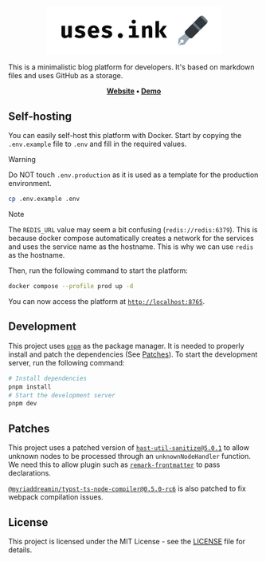 <p align="center">
    <img src="assets/light.png" width="70%"/>
</p>

This is a minimalistic blog platform for developers. It's based on markdown files and uses GitHub as a storage.

<p align="center">
    <b>
        <a href="https://uses.ink">Website</a>
        •
        <a href="https://cestef.uses.ink">Demo</a>
    </b>
</p>

## Self-hosting

You can easily self-host this platform with Docker. Start by copying the `.env.example` file to `.env` and fill in the required values.

> [!WARNING]
> Do NOT touch `.env.production` as it is used as a template for the production environment.

```bash
cp .env.example .env
```

> [!NOTE]
> The `REDIS_URL` value may seem a bit confusing (`redis://redis:6379`). This is because docker compose automatically creates a network for the services and uses the service name as the hostname. This is why we can use `redis` as the hostname.

Then, run the following command to start the platform:

```bash
docker compose --profile prod up -d
```

You can now access the platform at [`http://localhost:8765`](http://localhost:8765).

## Development

This project uses [`pnpm`](https://pnpm.io) as the package manager. It is needed to properly install and patch the dependencies (See [Patches](#patches)).
To start the development server, run the following command:

```bash
# Install dependencies
pnpm install
# Start the development server
pnpm dev
```

## Patches

This project uses a patched version of [`hast-util-sanitize@5.0.1`](patches/hast-util-sanitize@5.0.1.patch) to allow unknown nodes to be processed through an `unknownNodeHandler` function. We need this to allow plugin such as [`remark-frontmatter`](https://github.com/remarkjs/remark-frontmatter) to pass declarations.

[`@myriaddreamin/typst-ts-node-compiler@0.5.0-rc6`](patches/@myriaddreamin__typst-ts-node-compiler@0.5.0-rc6.patch) is also patched to fix webpack compilation issues.

## License

This project is licensed under the MIT License - see the [LICENSE](LICENSE) file for details.



